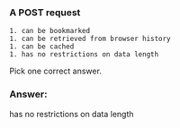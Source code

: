 ### A POST request  

```
1. can be bookmarked
1. can be retrieved from browser history
1. can be cached
1. has no restrictions on data length
```

Pick one correct answer.

### Answer:

has no restrictions on data length